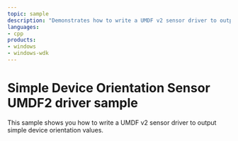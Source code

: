 ```yaml
---
topic: sample
description: "Demonstrates how to write a UMDF v2 sensor driver to output simple device orientation values."
languages:
- cpp
products:
- windows
- windows-wdk
---
```


# Simple Device Orientation Sensor UMDF2 driver sample

This sample shows you how to write a UMDF v2 sensor driver to output simple device orientation values.

